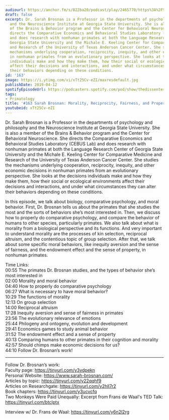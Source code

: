 ```yaml
---
audiourl: https://anchor.fm/s/822ba20/podcast/play/2465770/https%3A%2F%2Fd3ctxlq1ktw2nl.cloudfront.net%2Fproduction%2F2019-1-23%2F10380459-44100-2-fd55843fe060b.m4a
draft: false
excerpt: Dr. Sarah Brosnan is a Professor in the departments of psychology and philosophy
  and the Neuroscience Institute at Georgia State University. She is also a member
  of the Brains & Behavior program and the Center for Behavioral Neuroscience. She
  directs the Comparative Economics and Behavioral Studies Laboratory (CEBUS Lab)
  and does research with nonhuman primates at both the Language Research Center of
  Georgia State University and the Michale E. Keeling Center for Comparative Medicine
  and Research of the University of Texas Anderson Cancer Center. She studies the
  mechanisms underlying cooperation, reciprocity, inequity, and other economic decisions
  in nonhuman primates from an evolutionary perspective. She looks at the decisions
  individuals make and how they make them, how their social or ecological environments
  affect their decisions and interactions, and under what circumstances they can alter
  their behaviors depending on these conditions.
id: '163'
image: https://i.ytimg.com/vi/xTt25Cv-eZI/maxresdefault.jpg
publishDate: 2019-04-12
spotifyEpisodeUrl: https://podcasters.spotify.com/pod/show/thedissenter/episodes/163-Sarah-Brosnan-Morality--Reciprocity--Fairness--And-Property-in-Primates-e39oha
tags:
- Primatology
title: '#163 Sarah Brosnan: Morality, Reciprocity, Fairness, and Property in Primates'
youtubeid: xTt25Cv-eZI
---
```

<div class="timelinks">

Dr. Sarah Brosnan is a Professor in the departments of psychology and philosophy and the Neuroscience Institute at Georgia State University. She is also a member of the Brains & Behavior program and the Center for Behavioral Neuroscience. She directs the Comparative Economics and Behavioral Studies Laboratory (CEBUS Lab) and does research with nonhuman primates at both the Language Research Center of Georgia State University and the Michale E. Keeling Center for Comparative Medicine and Research of the University of Texas Anderson Cancer Center. She studies the mechanisms underlying cooperation, reciprocity, inequity, and other economic decisions in nonhuman primates from an evolutionary perspective. She looks at the decisions individuals make and how they make them, how their social or ecological environments affect their decisions and interactions, and under what circumstances they can alter their behaviors depending on these conditions.

In this episode, we talk about biology, comparative psychology, and moral behavior. First, Dr. Brosnan tells us about the primates that she studies the most and the sorts of behaviors she’s most interested in. Then, we discuss how to properly do comparative psychology, and compare the behavior of humans to other species, particularly primates. We also talk about what is morality from a biological perspective and its functions. And very important to understand morality are the processes of kin selection, reciprocal altruism, and the contentious topic of group selection. After that, we talk about some specific moral behaviors, like inequity aversion and the sense of fairness, and the endowment effect and the sense of property, in nonhuman primates. 

Time Links:  
<time>00:55</time> The primates Dr. Brosnan studies, and the types of behavior she’s most interested in  
<time>02:00</time> Morality and moral behavior                                  
<time>04:40</time> How to properly do comparative psychology       
<time>06:27</time> What is necessary to have moral behavior?                 
<time>10:29</time> The functions of morality               
<time>12:13</time> On group selection                   
<time>14:00</time> Reciprocal altruism             
<time>17:28</time> Inequity aversion and sense of fairness in primates     
<time>23:56</time> The evolutionary relevance of emotions    
<time>25:44</time> Philogeny and ontogeny, evolution and development    
<time>29:41</time> Economics games to study animal behavior  
<time>31:52</time> The endowment effect and a sense of property  
<time>40:13</time> Comparing humans to other primates in their cognition and morality  
<time>42:57</time> Should chimps make economic decisions for us?  
<time>44:10</time> Follow Dr. Brosnan’s work!      

---

Follow Dr. Brosnan’s work:  
Faculty page: https://tinyurl.com/y3vdpekn   
Personal Website: https://www.sarah-brosnan.com/  
Articles by topic: https://tinyurl.com/y22qqhf9  
Articles on Researchgate: https://tinyurl.com/y2hll7r2  
Book chapters: https://tinyurl.com/y3ucvcfq  
Two Monkeys Were Paid Unequally: Excerpt from Frans de Waal's TED Talk: https://tinyurl.com/btclptx

Interview w/ Dr. Frans de Waal: https://tinyurl.com/y6n2l2rg
</div>

